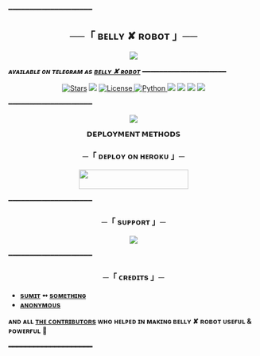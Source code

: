 ━━━━━━━━━━━━━━━━━━━━

<h2 align="center">
    ──「 ʙᴇʟʟʏ ✘ ʀᴏʙᴏᴛ 」──
</h2>

<p align="center">
  <img src="https://telegra.ph/file/fd6462fefbb3470e0a328.mp4">
</p>

_**ᴀᴠᴀɪʟᴀʙʟᴇ ᴏɴ ᴛᴇʟᴇɢʀᴀᴍ ᴀs [ʙᴇʟʟʏ ✘ ʀᴏʙᴏᴛ](https://t.me/belly_robot)**_
━━━━━━━━━━━━━━━━━━━━

<p align="center">
<a href="https://github.com/issu-op/FallenRobot/stargazers"><img src="https://img.shields.io/github/stars/issu-op/FallenRobot?color=black&logo=github&logoColor=black&style=for-the-badge" alt="Stars" /></a>
<a href="https://github.com/issu-op/FallenRobot/network/members"> <img src="https://img.shields.io/github/forks/issu-op/FallenRobot?color=black&logo=github&logoColor=black&style=for-the-badge" /></a>
<a href="https://github.com/issu-op/FallenRobot/blob/master/LICENSE"> <img src="https://img.shields.io/badge/License-MIT-blueviolet?style=for-the-badge" alt="License" /> </a>
<a href="https://www.python.org/"> <img src="https://img.shields.io/badge/Written%20in-Python-skyblue?style=for-the-badge&logo=python" alt="Python" /> </a>
<a href="https://pypi.org/project/Telethon/"> <img src="https://img.shields.io/pypi/v/telethon?color=white&label=telethon&logo=python&logoColor=blue&style=for-the-badge" /></a>
<a href="https://pypi.org/project/Pyrogram/"> <img src="https://img.shields.io/pypi/v/pyrogram?color=white&label=pyrogram&logo=python&logoColor=blue&style=for-the-badge" /></a>
<a href="https://github.com/issu-op/FallenRobot"> <img src="https://img.shields.io/github/repo-size/issu-op/FallenRobot?color=skyblue&logo=github&logoColor=blue&style=for-the-badge" /></a>
<a href="https://github.com/issu-op/FallenRobot/commits/issu-op"> <img src="https://img.shields.io/github/last-commit/issu-op/FallenRobot?color=black&logo=github&logoColor=black&style=for-the-badge" /></a>
</p>

━━━━━━━━━━━━━━━━━━━━

<p align="center">
  <img src="https://te.legra.ph/file/f7147014358327063bc7b.jpg">
</p>

<p align="center">
<b>𝗗𝗘𝗣𝗟𝗢𝗬𝗠𝗘𝗡𝗧 𝗠𝗘𝗧𝗛𝗢𝗗𝗦</b>
</p>

<h3 align="center">
    ─「 ᴅᴇᴩʟᴏʏ ᴏɴ ʜᴇʀᴏᴋᴜ 」─
</h3>

<p align="center"><a href="https://dashboard.heroku.com/new?template=https://github.com/AnonymousR1025/FallenRobot"> <img src="https://img.shields.io/badge/Deploy%20On%20Heroku-black?style=for-the-badge&logo=heroku" width="220" height="38.45"/></a></p>

━━━━━━━━━━━━━━━━━━━━

<h3 align="center">
    ─「 sᴜᴩᴩᴏʀᴛ 」─
</h3>

<p align="center">
<a href="https://telegram.me/lockroom><img src="https://img.shields.io/badge/-Support%20Group-blue.svg?style=for-the-badge&logo=Telegram"></a>
</p>
<p align="center">
<a href="https://telegram.me/Kya_rakhu_smjh_nhi_aa_rha"><img src="https://img.shields.io/badge/%20Sumit-blue.svg?style=for-the-badge&logo=Telegram"></a>
</p>

━━━━━━━━━━━━━━━━━━━━

<h3 align="center">
    ─「 ᴄʀᴇᴅɪᴛs 」─
</h3>

- <b>[sᴜᴍɪᴛ](https://github.com/issu-op)  ➻  [sᴏᴍᴇᴛʜɪɴɢ](https://github.com/issu-op/FallenRobot) </b>
- <b>[ᴀɴᴏɴʏᴍᴏᴜs](https://github.com/Anonymous)
 
<b>ᴀɴᴅ ᴀʟʟ [ᴛʜᴇ ᴄᴏɴᴛʀɪʙᴜᴛᴏʀs](https://github.com/AnonymousR1025/FallenRobot/graphs/contributors) ᴡʜᴏ ʜᴇʟᴩᴇᴅ ɪɴ ᴍᴀᴋɪɴɢ ʙᴇʟʟʏ ✘ ʀᴏʙᴏᴛ ᴜsᴇғᴜʟ & ᴩᴏᴡᴇʀғᴜʟ 🖤 </b>

━━━━━━━━━━━━━━━━━━━━
